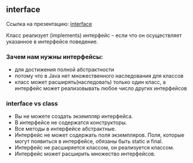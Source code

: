 
## interface
Ссылка на презентацию: [interface](https://github.com/ait-tr/cohort22/blob/main/basic_programming/lesson_43/interface.pdf)


Класс реализует (implements) интерфейс – если что он осуществляет указанное в интерфейсе поведение.

### Зачем нам нужны интерфейсы:

- для достижения полной абстрактности
- потому что в Java нет множественного наследования для классов
- класс может расширять(наследовать) только один класс, а интерфейс может реализовывать любое число других интерфейсов

### interface vs class

- Вы не можете создать экземпляр интерфейса.
- В интерфейсе не содержатся конструкторы.
- Все методы в интерфейсе абстрактные.
- Интерфейс не может содержать поля экземпляров. Поля, которые могут появиться в интерфейсе, обязаны быть static и final.
- Интерфейс не расширяется классом, он реализуется классом.
- Интерфейс может расширить множество интерфейсов.


